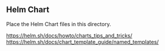 ## Helm Chart 

Place the Helm Chart files in this directory.

https://helm.sh/docs/howto/charts_tips_and_tricks/
https://helm.sh/docs/chart_template_guide/named_templates/